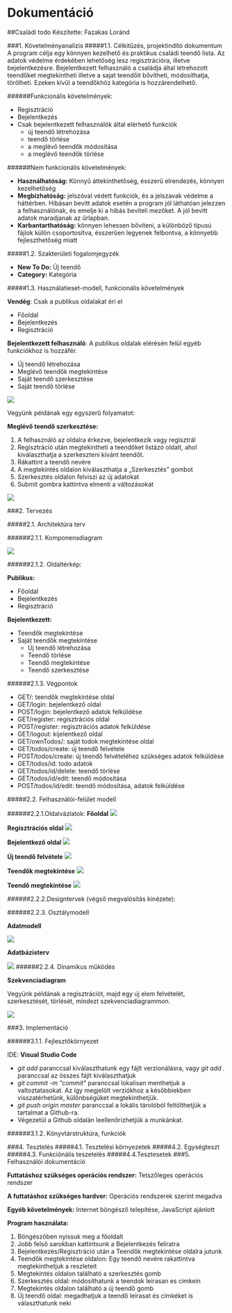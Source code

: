 # Dokumentáció
##Családi todo
Készítette: Fazakas Loránd

###1.	Követelményanalízis
#####1.1.	Célkitűzés, projektindító dokumentum
A program célja egy könnyen kezelhető és praktikus családi teendő lista. Az adatok védelme érdekében lehetőség lesz regisztrációra, illetve bejelentkezésre. Bejelentkezett felhasználó a családja által létrehozott teendőket megtekintheti illetve a sajat teendőit bővítheti, módosíthatja, törölheti. Ezeken kívűl a teendőkhöz kategória is hozzárendelhető.

######Funkcionális követelmények:
* Regisztráció
* Bejelentkezés
* Csak bejelentkezett felhasználók által elérhető funkciók
  - új teendő létrehozása
  - teendő törlése
  - a meglévő teendők módosítása
  - a meglévő teendők törlése

######Nem funkcionális követelmények:
*	**Használhatóság:** Könnyű áttekinthetőség, ésszerű elrendezés, könnyen kezelhetőség
*	**Megbízhatóság:** jelszóval védett funkciók, és a jelszavak védelme a háttérben. Hibásan bevitt adatok esetén a program jól láthatóan jelezzen a felhasználónak, és emelje ki a hibás beviteli mezőket. A jól bevitt adatok maradjanak az űrlapban.
*	**Karbantarthatóság:** könnyen lehessen bővíteni, a különböző típusú fájlok külön csoportosítva, ésszerűen legyenek felbontva, a könnyebb fejleszthetőség miatt

#####1.2.	Szakterületi fogalomjegyzék
* **New To Do:** Új teendő
* **Category:** Kategória

#####1.3.	Használatieset-modell, funkcionális követelmények

**Vendég**: Csak a publikus oldalakat éri el

*	Főoldal
*	Bejelentkezés
*	Regisztráció

**Bejelentkezett felhasználó**: A publikus oldalak elérésén felül egyéb funkciókhoz is hozzáfér.

*	Új teendő létrehozása
*	Meglévő teendők megtekintése
*	Saját teendő szerkesztése
*	Saját teendő törlése


![](docs/images/teljes-esetdiagram.png)

Vegyünk példának egy egyszerű folyamatot:

**Meglévő teendő szerkesztése:**

1.	A felhasználó az oldalra érkezve, bejelentkezik vagy regisztrál
2.	Regisztráció után megtekintheti a teendőket listázó oldalt, ahol kiválaszthatja a szerkeszteni kívánt teendőt.
3.	Rákattint a teendő nevére
4.	A megtekintés oldalon kiválaszthatja a „Szerkesztés” gombot
5.	Szerkesztés oldalon felviszi az új adatokat
6.	Submit gombra kattintva elmenti a változásokat

![](docs/images/foly-leiro-esetdiagram.png)

###2.	Tervezés

#####2.1.	Architektúra terv

######2.1.1. Komponensdiagram

![](docs/images/komponensdiagram.png)

######2.1.2. Oldaltérkép:

**Publikus:**
* Főoldal
* Bejelentkezés
* Regisztráció

**Bejelentkezett:**
* Teendők megtekintése
* Saját teendők megtekintése
  * Új teendő létrehozása
  * Teendő törlése
  * Teendő megtekintése
  * Teendő szerkesztése

######2.1.3. Végpontok

* GET/: teendők megtekintése oldal
* GET/login: bejelentkező oldal
* POST/login: bejelentkező adatok felküldése
* GET/register: regisztrációs oldal
* POST/register: regisztrációs adatok felküldése
* GET/logout: kijelentkező oldal
* GET/ownTodos/: saját todok megtekintése oldal
* GET/todos/create: új teendő felvétele
* POST/todos/create: új teendő felvételéhez szükséges adatok felküldése
* GET/todos/id: todo adatok
* GET/todos/id/delete: teendő törlése
* GET/todos/id/edit: teendő módosítása
* POST/todos/id/edit: teendő módosítása, adatok felküldése

#####2.2. Felhasználói-felület modell

######2.2.1.Oldalvázlatok:
**Főoldal**
![](docs/images/kepernyokep/fooldal.png)

**Regisztrációs oldal**
![](docs/images/kepernyokep/regisztracio.png)

**Bejelentkező oldal**
![](docs/images/kepernyokep/bejelentkezes.png)

**Új teendő felvétele**
![](docs/images/kepernyokep/ujteendo.png)

**Teendők megtekintése**
![](docs/images/kepernyokep/teendokmegtekintese.png)

**Teendő megtekintése**
![](docs/images/kepernyokep/teendomegtekintese.png)

######2.2.2.Designtervek (végső megvalósítás kinézete):

######2.2.3. Osztálymodell

 **Adatmodell**

 ![](docs/images/adatmodell.png)

 **Adatbázisterv**

 ![](docs/images/db-modell.png)
######2.2.4.  Dinamikus működés

**Szekvenciadiagram**

 Vegyünk példának a regisztrációt, majd egy új elem felvételét, szerkesztését, törlését, mindezt szekvenciadiagrammon.

 ![](docs/images/szekvencia.png)

###3.	Implementáció

######3.1.1. Fejlesztőkörnyezet

 IDE: **Visual Studio Code**

 * _git add <fajlnev>_ paranccsal kiválaszthatunk egy fájlt verzionálásra, vagy _git add ._ paranccsal az összes fájlt kiválaszthatjuk
 * _git commit -m "commit"_ paranccsal lokalisan menthetjuk a valtoztatasokat. Az így megjelölt verziókhoz a későbbiekben visszatérhetünk, különbségüket megtekinthetjük.
 * _git push origin master_ paranccsal a lokális tárolóból feltölthetjük a tartalmat a Github-ra.
 * Végezetül a Github oldalán leellenőrizhetjük a munkánkat.

######3.1.2. Könyvtárstruktúra, funkciók

###4.	Tesztelés
#####4.1. Tesztelési környezetek
#####4.2. Egységteszt
#####4.3. Funkciónális teszetelés
#####4.4.Tesztesetek
###5.	Felhasználói dokumentáció

**Futtatáshoz szükséges operációs rendszer:** Tetszőleges operációs rendszer

**A futtatáshoz szükséges hardver:** Operációs rendszerek szerint megadva

**Egyéb követelmények:** Internet böngésző telepítése, JavaScript ajánlott

**Program használata:**

1. Böngészőben nyissuk meg a főoldalt
2. Jobb felső sarokban kattintsunk a Bejelentkezés feliratra
3. Bejelentkezés/Regisztráció után a Teendők megtekintése oldalra jutunk
4. Teendők megtekintése oldalon: Egy teendő nevére rakattintva megtekinthetjuk a reszleteit
5. Megtekintés oldalon található a szerkesztés gomb
6. Szerkesztés oldal: módosithatunk a teendok leirasan es cimkein
7. Megtekintés oldalon található a új teendő gomb
8. Új teendő oldal: megadhatjuk a teendő leirasat és címkéket is választhatunk neki
